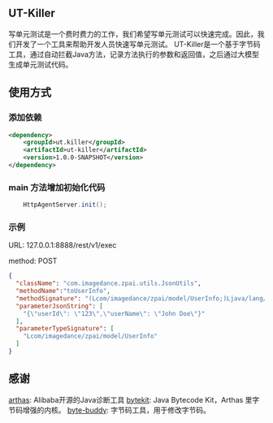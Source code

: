## UT-Killer

写单元测试是一个费时费力的工作，我们希望写单元测试可以快速完成。因此，我们开发了一个工具来帮助开发人员快速写单元测试。
UT-Killer是一个基于字节码工具，通过自动拦截Java方法，记录方法执行的参数和返回值，之后通过大模型生成单元测试代码。


## 使用方式

### 添加依赖
```xml
<dependency>
    <groupId>ut.killer</groupId>
    <artifactId>ut-killer</artifactId>
    <version>1.0.0-SNAPSHOT</version>
</dependency>
```

### main 方法增加初始化代码

```java
    HttpAgentServer.init();
```

### 示例

URL: 127.0.0.1:8888/rest/v1/exec

method: POST 

```json
{
  "className": "com.imagedance.zpai.utils.JsonUtils",
  "methodName":"toUserInfo",
  "methodSignature": "(Lcom/imagedance/zpai/model/UserInfo;)Ljava/lang/String;",
  "parameterJsonString": [
    "{\"userId\": \"123\",\"userName\": \"John Doe\"}"
  ],
  "parameterTypeSignature": [
    "Lcom/imagedance/zpai/model/UserInfo"
  ]
}
```

## 感谢

[arthas](https://github.com/alibaba/arthas): Alibaba开源的Java诊断工具
[bytekit](https://github.com/alibaba/bytekit): Java Bytecode Kit，Arthas 里字节码增强的内核。
[byte-buddy](https://github.com/raphw/byte-buddy): 字节码工具，用于修改字节码。

